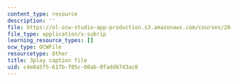 ```yaml
---
content_type: resource
description: ''
file: https://ol-ocw-studio-app-production.s3.amazonaws.com/courses/20-219-becoming-the-next-bill-nye-writing-and-hosting-the-educational-show-january-iap-2015/c4e8a5f5617bf05c00ab0fadd6743ac0_YjZKOZqsOzM.srt
file_type: application/x-subrip
learning_resource_types: []
ocw_type: OCWFile
resourcetype: Other
title: 3play caption file
uid: c4e8a5f5-617b-f05c-00ab-0fadd6743ac0
---
```

